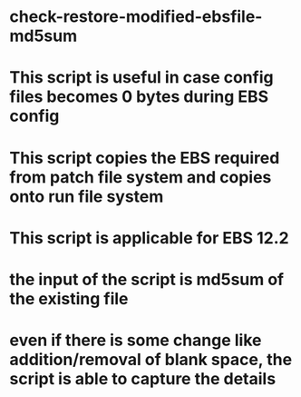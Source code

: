 # check-restore-modified-ebsfile-md5sum
# This script is useful in case config files becomes 0 bytes during EBS config
# This script copies the EBS required from patch file system and copies onto run file system
# This script is applicable for EBS 12.2
# the input of the script is md5sum of the existing file 
# even if there is some change like addition/removal of blank space, the script is able to capture the details
